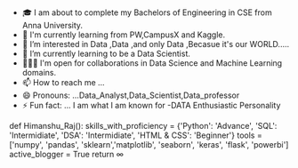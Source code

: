 - 🎓 I am about to complete my Bachelors of Engineering in CSE from Anna University.
- 🌱 I'm currently learning from PW,CampusX and Kaggle.
- 👀 I’m interested in Data ,Data ,and only Data ,Becasue it's our WORLD.....
- 🌱 I’m currently learning to be a Data Scientist.
- 💞️🤝🏻 I'm open for collaborations in Data Science and Machine Learning domains.
- 📫 How to reach me ...
- 😄 Pronouns: ...Data_Analyst,Data_Scientist,Data_professor
- ⚡ Fun fact: ... I am what I am known for -DATA Enthusiastic Personality















def Himanshu_Raj():
  skills_with_proficiency = {'Python': 'Advance', 'SQL': 'Intermidiate', 'DSA': 'Intermidiate', 'HTML & CSS': 'Beginner'}
  tools = ['numpy', 'pandas', 'sklearn','matplotlib', 'seaborn', 'keras', 'flask', 'powerbi']
  active_blogger = True
  return ∞
